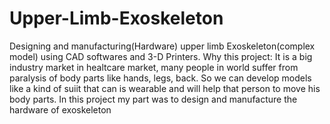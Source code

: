 # Upper-Limb-Exoskeleton

Designing and manufacturing(Hardware) upper limb Exoskeleton(complex model) using CAD softwares and 3-D Printers. 
Why this project: It is a big industry market in healtcare market, many people in world suffer from paralysis of body parts like hands, legs, back. So we can develop models like a kind of suiit that can is wearable and will help that person to move his body parts.
In this project my part was to design and manufacture the hardware of exoskeleton
